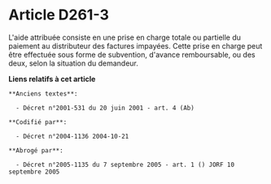 # Article D261-3

L'aide attribuée consiste en une prise en charge totale ou partielle du paiement au distributeur des factures impayées. Cette
prise en charge peut être effectuée sous forme de subvention, d'avance remboursable, ou des deux, selon la situation du
demandeur.

**Liens relatifs à cet article**

	**Anciens textes**:

	  - Décret n°2001-531 du 20 juin 2001 - art. 4 (Ab)

	**Codifié par**:

	  - Décret n°2004-1136 2004-10-21

	**Abrogé par**:

	  - Décret n°2005-1135 du 7 septembre 2005 - art. 1 () JORF 10 septembre 2005
